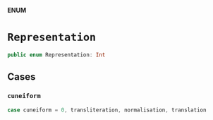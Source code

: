 **ENUM**

# `Representation`

```swift
public enum Representation: Int
```

## Cases
### `cuneiform`

```swift
case cuneiform = 0, transliteration, normalisation, translation
```
